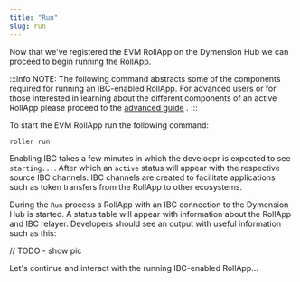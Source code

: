 ```yaml
---
title: "Run"
slug: run
---
```


Now that we've registered the EVM RollApp on the Dymension Hub we can proceed to begin running the RollApp.

:::info NOTE:
The following command abstracts some of the components required for running an IBC-enabled RollApp. For advanced users or for those interested in learning about the different components of an active RollApp please proceed to the [advanced guide](/docs/build/adv-guide/roller-adv/da-light-client.md) .
:::

To start the EVM RollApp run the following command:

```
roller run
```

Enabling IBC takes a few minutes in which the develoepr is expected to see `starting...`. After which an `active` status will appear with the respective source IBC channels. IBC channels are created to facilitate applications such as token transfers from the RollApp to other ecosystems.

During the `Run` process a RollApp with an IBC connection to the Dymension Hub is started. A status table will appear with information about the RollApp and IBC relayer. Developers should see an output with useful information such as this:

// TODO - show pic

Let's continue and interact with the running IBC-enabled RollApp...
